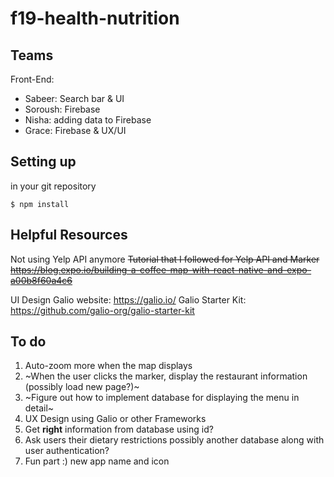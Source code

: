 # f19-health-nutrition

## Teams
Front-End:
- Sabeer: Search bar & UI
- Soroush: Firebase
- Nisha: adding data to Firebase
- Grace: Firebase & UX/UI

## Setting up
in your git repository

```
$ npm install
```

## Helpful Resources
Not using Yelp API anymore
~~Tutorial that I followed for Yelp API and Marker
https://blog.expo.io/building-a-coffee-map-with-react-native-and-expo-a00b8f60a4c6~~

UI Design
Galio website: https://galio.io/
Galio Starter Kit: https://github.com/galio-org/galio-starter-kit

## To do
1. Auto-zoom more when the map displays
2. ~When the user clicks the marker, display the restaurant information (possibly load new page?)~
3. ~Figure out how to implement database for displaying the menu in detail~
4. UX Design using Galio or other Frameworks
5. Get **right** information from database using id?
6. Ask users their dietary restrictions possibly another database along with user authentication?
7. Fun part :) new app name and icon
